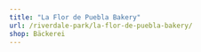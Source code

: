 ```yaml
---
title: "La Flor de Puebla Bakery"
url: /riverdale-park/la-flor-de-puebla-bakery/
shop: Bäckerei
---
```

